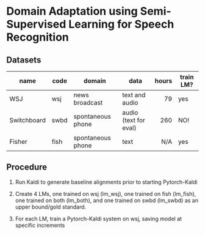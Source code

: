 # Domain Adaptation using Semi-Supervised Learning for Speech Recognition

## Datasets

| name        | code | domain            | data                  | hours | train LM? |
|-------------|------|-------------------|-----------------------|------:|-----------|
| WSJ         | wsj  | news broadcast    | text and audio        | 79    | yes       |
| Switchboard | swbd | spontaneous phone | audio (text for eval) | 260   | NO!       |
| Fisher      | fish | spontaneous phone | text                  | N/A   | yes       |

## Procedure

1. Run Kaldi to generate baseline alignments prior to starting Pytorch-Kaldi

2. Create 4 LMs, one trained on wsj (lm_wsj), one trained on fish (lm_fish), one trained on both (lm_both), and one trained on swbd (lm_swbd) as an upper bound/gold standard.

3. For each LM, train a Pytorch-Kaldi system on wsj, saving model at specific increments
